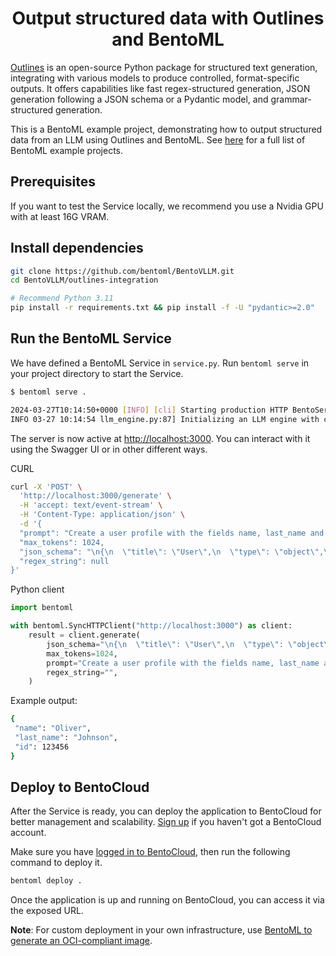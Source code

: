 <div align="center">
    <h1 align="center">Output structured data with Outlines and BentoML</h1>
</div>

[Outlines](https://github.com/outlines-dev/outlines) is an open-source Python package for structured text generation, integrating with various models to produce controlled, format-specific outputs​. It offers capabilities like fast regex-structured generation, JSON generation following a JSON schema or a Pydantic model, and grammar-structured generation. 

This is a BentoML example project, demonstrating how to output structured data from an LLM using Outlines and BentoML. See [here](https://github.com/bentoml/BentoML?tab=readme-ov-file#%EF%B8%8F-what-you-can-build-with-bentoml) for a full list of BentoML example projects.

## Prerequisites

If you want to test the Service locally, we recommend you use a Nvidia GPU with at least 16G VRAM.

## Install dependencies

```bash
git clone https://github.com/bentoml/BentoVLLM.git
cd BentoVLLM/outlines-integration

# Recommend Python 3.11
pip install -r requirements.txt && pip install -f -U "pydantic>=2.0"
```

## Run the BentoML Service

We have defined a BentoML Service in `service.py`. Run `bentoml serve` in your project directory to start the Service.

```bash
$ bentoml serve .

2024-03-27T10:14:50+0000 [INFO] [cli] Starting production HTTP BentoServer from "service:VLLM" listening on http://localhost:3000 (Press CTRL+C to quit)
INFO 03-27 10:14:54 llm_engine.py:87] Initializing an LLM engine with config: model='mistralai/Mistral-7B-Instruct-v0.2', tokenizer='mistralai/Mistral-7B-Instruct-v0.2', tokenizer_mode=auto, revision=None, tokenizer_revision=None, trust_remote_code=False, dtype=torch.bfloat16, max_seq_len=1024, download_dir=None, load_format=auto, tensor_parallel_size=1, disable_custom_all_reduce=False, quantization=None, enforce_eager=False, kv_cache_dtype=auto, device_config=cuda, seed=0)
```

The server is now active at [http://localhost:3000](http://localhost:3000/). You can interact with it using the Swagger UI or in other different ways.

CURL

```bash
curl -X 'POST' \
  'http://localhost:3000/generate' \
  -H 'accept: text/event-stream' \
  -H 'Content-Type: application/json' \
  -d '{
  "prompt": "Create a user profile with the fields name, last_name and id. name should be common English first names. last_name should be common English last names. id should be a random integer",
  "max_tokens": 1024,
  "json_schema": "\n{\n  \"title\": \"User\",\n  \"type\": \"object\",\n  \"properties\": {\n    \"name\": {\"type\": \"string\"},\n    \"last_name\": {\"type\": \"string\"},\n    \"id\": {\"type\": \"integer\"}\n  }\n}\n",
  "regex_string": null
}'
```

Python client

```python
import bentoml

with bentoml.SyncHTTPClient("http://localhost:3000") as client:
    result = client.generate(
        json_schema="\n{\n  \"title\": \"User\",\n  \"type\": \"object\",\n  \"properties\": {\n    \"name\": {\"type\": \"string\"},\n    \"last_name\": {\"type\": \"string\"},\n    \"id\": {\"type\": \"integer\"}\n  }\n}\n",
        max_tokens=1024,
        prompt="Create a user profile with the fields name, last_name and id. name should be common English first names. last_name should be common English last names. id should be a random integer",
        regex_string="",
    )
```

Example output:

```bash
{
 "name": "Oliver",
 "last_name": "Johnson",
 "id": 123456
}
```

## Deploy to BentoCloud

After the Service is ready, you can deploy the application to BentoCloud for better management and scalability. [Sign up](https://www.bentoml.com/) if you haven't got a BentoCloud account.

Make sure you have [logged in to BentoCloud](https://docs.bentoml.com/en/latest/bentocloud/how-tos/manage-access-token.html), then run the following command to deploy it.

```bash
bentoml deploy .
```

Once the application is up and running on BentoCloud, you can access it via the exposed URL.

**Note**: For custom deployment in your own infrastructure, use [BentoML to generate an OCI-compliant image](https://docs.bentoml.com/en/latest/guides/containerization.html).
